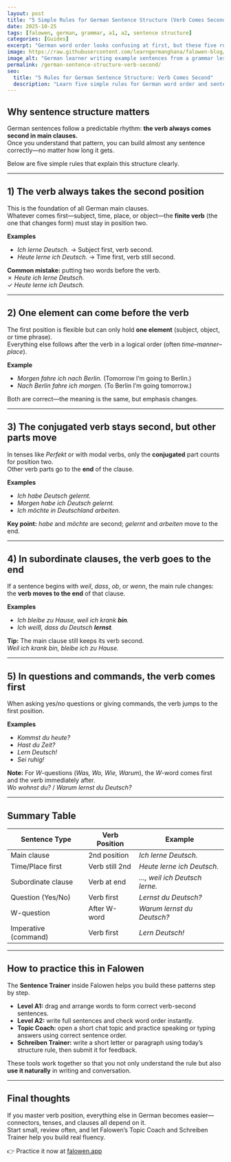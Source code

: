 ```yaml
---
layout: post
title: "5 Simple Rules for German Sentence Structure (Verb Comes Second)"
date: 2025-10-25
tags: [falowen, german, grammar, a1, a2, sentence structure]
categories: [Guides]
excerpt: "German word order looks confusing at first, but these five rules will help you keep the verb in the right place and sound more natural. Learn how Falowen’s Sentence Trainer helps you practice each rule step by step."
image: https://raw.githubusercontent.com/learngermanghana/falowen-blog/main/photos/pexels-prince-beguin-81839921-10334158.jpg
image_alt: "German learner writing example sentences from a grammar lesson"
permalink: /german-sentence-structure-verb-second/
seo:
  title: "5 Rules for German Sentence Structure: Verb Comes Second"
  description: "Learn five simple rules for German word order and sentence structure with clear examples. Includes tips for A1–A2 learners and Falowen’s practice tools."
---
```


## Why sentence structure matters
German sentences follow a predictable rhythm: **the verb always comes second in main clauses.**  
Once you understand that pattern, you can build almost any sentence correctly—no matter how long it gets.

Below are five simple rules that explain this structure clearly.

---

## 1) The verb always takes the second position
This is the foundation of all German main clauses.  
Whatever comes first—subject, time, place, or object—the **finite verb** (the one that changes form) must stay in position two.

**Examples**
- *Ich lerne Deutsch.* → Subject first, verb second.  
- *Heute lerne ich Deutsch.* → Time first, verb still second.

**Common mistake:** putting two words before the verb.  
✗ *Heute ich lerne Deutsch.*  
✓ *Heute lerne ich Deutsch.*

---

## 2) One element can come before the verb
The first position is flexible but can only hold **one element** (subject, object, or time phrase).  
Everything else follows after the verb in a logical order (often *time–manner–place*).

**Example**
- *Morgen fahre ich nach Berlin.* (Tomorrow I’m going to Berlin.)  
- *Nach Berlin fahre ich morgen.* (To Berlin I’m going tomorrow.)

Both are correct—the meaning is the same, but emphasis changes.

---

## 3) The conjugated verb stays second, but other parts move
In tenses like *Perfekt* or with modal verbs, only the **conjugated** part counts for position two.  
Other verb parts go to the **end** of the clause.

**Examples**
- *Ich habe Deutsch gelernt.*  
- *Morgen habe ich Deutsch gelernt.*  
- *Ich möchte in Deutschland arbeiten.*

**Key point:** *habe* and *möchte* are second; *gelernt* and *arbeiten* move to the end.

---

## 4) In subordinate clauses, the verb goes to the end
If a sentence begins with *weil*, *dass*, *ob*, or *wenn*, the main rule changes: the **verb moves to the end** of that clause.

**Examples**
- *Ich bleibe zu Hause, weil ich krank **bin**.*  
- *Ich weiß, dass du Deutsch **lernst**.*

**Tip:** The main clause still keeps its verb second.  
*Weil ich krank bin, bleibe ich zu Hause.*

---

## 5) In questions and commands, the verb comes first
When asking yes/no questions or giving commands, the verb jumps to the first position.

**Examples**
- *Kommst du heute?*  
- *Hast du Zeit?*  
- *Lern Deutsch!*  
- *Sei ruhig!*

**Note:** For *W*-questions (*Was, Wo, Wie, Warum*), the *W*-word comes first and the verb immediately after.  
*Wo wohnst du?* / *Warum lernst du Deutsch?*

---

## Summary Table

| Sentence Type | Verb Position | Example |
|----------------|----------------|----------|
| Main clause | 2nd position | *Ich lerne Deutsch.* |
| Time/Place first | Verb still 2nd | *Heute lerne ich Deutsch.* |
| Subordinate clause | Verb at end | *…, weil ich Deutsch lerne.* |
| Question (Yes/No) | Verb first | *Lernst du Deutsch?* |
| W-question | After W-word | *Warum lernst du Deutsch?* |
| Imperative (command) | Verb first | *Lern Deutsch!* |

---

## How to practice this in Falowen
The **Sentence Trainer** inside Falowen helps you build these patterns step by step.

- **Level A1:** drag and arrange words to form correct verb-second sentences.  
- **Level A2:** write full sentences and check word order instantly.  
- **Topic Coach:** open a short chat topic and practice speaking or typing answers using correct sentence order.  
- **Schreiben Trainer:** write a short letter or paragraph using today’s structure rule, then submit it for feedback.

These tools work together so that you not only understand the rule but also **use it naturally** in writing and conversation.

---

## Final thoughts
If you master verb position, everything else in German becomes easier—connectors, tenses, and clauses all depend on it.  
Start small, review often, and let Falowen’s Topic Coach and Schreiben Trainer help you build real fluency.

👉 Practice it now at [falowen.app](https://falowen.app)
